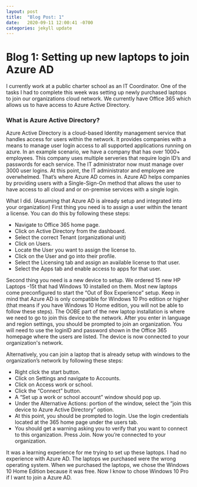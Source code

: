 ```yaml
---
layout: post
title:  "Blog Post: 1"
date:   2020-09-11 12:00:41 -0700
categories: jekyll update
---
```



# Blog 1:  Setting up new laptops to join Azure AD

I currently work at a public charter school as an IT Coordinator. One of the tasks I had to complete this week was setting up newly purchased laptops to join our organizations cloud network. We currently have Office 365 which allows us to have access to Azure Active Directory.

### What is Azure Active Directory?

Azure Active Directory is a cloud-based Identity management service that handles access for users within the network. It provides companies with a means to manage user login access to all supported applications running on azure. In an example scenario, we have a company that has over 1000+ employees. This company uses multiple serveries that require login ID’s and passwords for each service. The IT administrator now must manage over 3000 user logins. At this point, the IT administrator and employee are overwhelmed. That’s where Azure AD comes in. Azure AD helps companies by providing users with a Single-Sign-On method that allows the user to have access to all cloud and or on-premise services with a single login.

What I did. (Assuming that Azure AD is already setup and integrated into your organization)
First thing you need is to assign a user within the tenant a license. You can do this by following these steps:

-	Navigate to Office 365 home page.
-	Click on Active Directory from the dashboard.
-	Select the correct Tenant (organizational unit)
-	Click on Users.
-	Locate the User you want to assign the license to.
-	Click on the User and go into their profile.
-	Select the Licensing tab and assign an available license to that user.
-	Select the Apps tab and enable access to apps for that user. 

Second thing you need is a new device to setup. We ordered 15 new HP Laptops -15t that had Windows 10 installed on them. Most new laptops come preconfigured to start the “Out of Box Experience” setup. Keep in mind that Azure AD is only compatible for Windows 10 Pro edition or higher (that means if you have Windows 10 Home edition, you will not be able to follow these steps). 
The OOBE part of the new laptop installation is where we need to go to join this device to the network. After you enter in language and region settings, you should be prompted to join an organization. You will need to use the loginID and password shown in the Office 365 homepage where the users are listed. The device is now connected to your organization's network. 

Alternatively, you can join a laptop that is already setup with windows to the organization’s network by following these steps:

-	Right click the start button.
-	Click on Settings and navigate to Accounts.
-	Click on Access work or school.
-	Click the “Connect” button.
-	A “Set up a work or school account” window should pop up.
-	Under the Alternative Actions: portion of the window, select the “join this device to Azure Active Directory” option.
-	At this point, you should be prompted to login. Use the login credentials located at the 365 home page under the users tab.
-	You should get a warning asking you to verify that you want to connect to this organization. Press Join. Now you’re connected to your organization.

It was a learning experience for me trying to set up these laptops. I had no experience with Azure AD. The laptops we purchased were the wrong operating system. When we purchased the laptops, we chose the Windows 10 Home Edition because it was free. Now I know to chose Windows 10 Pro if I want to join a Azure AD.



